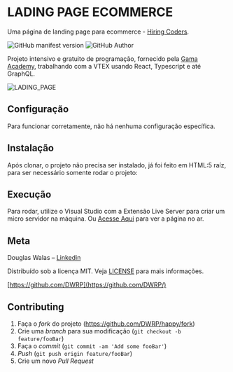 # LADING PAGE ECOMMERCE

Uma página de landing page para ecommerce - [Hiring Coders](https://www.hiringcoders.com.br/).

![GitHub manifest version](https://img.shields.io/github/manifest-json/v/DWRP/happy?color=%2300FF&style=flat-square)
![GitHub Author](https://img.shields.io/badge/Autor-Douglas%20Walas-green?color=green&label=Autor&style=flat-square)

Projeto intensivo e gratuito de programação, fornecido pela [Gama Academy](https://www.gama.academy/), trabalhando com a VTEX usando React, Typescript e até GraphQL.

![LADING_PAGE]()

## Configuração

Para funcionar corretamente, não há nenhuma configuração específica.

## Instalação

Após clonar, o projeto não precisa ser instalado, já foi feito em HTML:5 raíz, para ser necessário somente rodar o projeto:

## Execução

Para rodar, utilize o Visual Studio com a Extensão Live Server para criar um micro servidor na máquina. Ou [Acesse Aqui](https://douglaswalas.dev.br/lading-page-ecommerce) para ver a página no ar.


## Meta

Douglas Walas – [Linkedin](https://www.linkedin.com/in/douglaswalas/)

Distribuído sob a licença MIT. Veja [LICENSE](LICENSE) para mais informações.

[https://github.com/DWRP](https://github.com/DWRP/)

## Contributing

1. Faça o _fork_ do projeto (<https://github.com/DWRP/happy/fork>)
2. Crie uma _branch_ para sua modificação (`git checkout -b feature/fooBar`)
3. Faça o _commit_ (`git commit -am 'Add some fooBar'`)
4. _Push_ (`git push origin feature/fooBar`)
5. Crie um novo _Pull Request_
